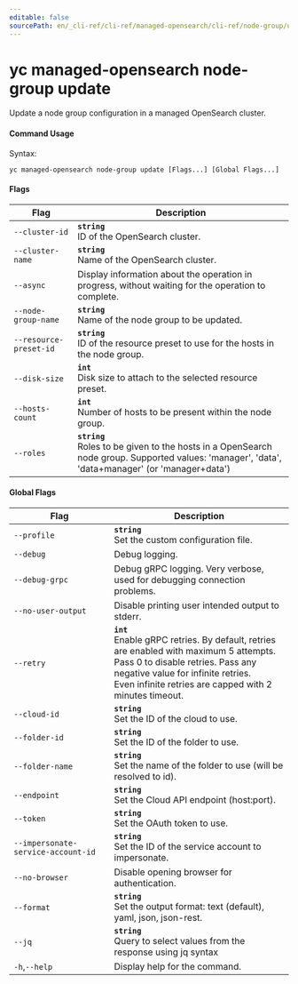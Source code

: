 ```yaml
---
editable: false
sourcePath: en/_cli-ref/cli-ref/managed-opensearch/cli-ref/node-group/update.md
---
```


# yc managed-opensearch node-group update

Update a node group configuration in a managed OpenSearch cluster.

#### Command Usage

Syntax: 

`yc managed-opensearch node-group update [Flags...] [Global Flags...]`

#### Flags

| Flag | Description |
|----|----|
|`--cluster-id`|<b>`string`</b><br/>ID of the OpenSearch cluster.|
|`--cluster-name`|<b>`string`</b><br/>Name of the OpenSearch cluster.|
|`--async`|Display information about the operation in progress, without waiting for the operation to complete.|
|`--node-group-name`|<b>`string`</b><br/>Name of the node group to be updated.|
|`--resource-preset-id`|<b>`string`</b><br/>ID of the resource preset to use for the hosts in the node group.|
|`--disk-size`|<b>`int`</b><br/>Disk size to attach to the selected resource preset.|
|`--hosts-count`|<b>`int`</b><br/>Number of hosts to be present within the node group.|
|`--roles`|<b>`string`</b><br/>Roles to be given to the hosts in a OpenSearch node group. Supported values: 'manager', 'data', 'data+manager' (or 'manager+data')|

#### Global Flags

| Flag | Description |
|----|----|
|`--profile`|<b>`string`</b><br/>Set the custom configuration file.|
|`--debug`|Debug logging.|
|`--debug-grpc`|Debug gRPC logging. Very verbose, used for debugging connection problems.|
|`--no-user-output`|Disable printing user intended output to stderr.|
|`--retry`|<b>`int`</b><br/>Enable gRPC retries. By default, retries are enabled with maximum 5 attempts.<br/>Pass 0 to disable retries. Pass any negative value for infinite retries.<br/>Even infinite retries are capped with 2 minutes timeout.|
|`--cloud-id`|<b>`string`</b><br/>Set the ID of the cloud to use.|
|`--folder-id`|<b>`string`</b><br/>Set the ID of the folder to use.|
|`--folder-name`|<b>`string`</b><br/>Set the name of the folder to use (will be resolved to id).|
|`--endpoint`|<b>`string`</b><br/>Set the Cloud API endpoint (host:port).|
|`--token`|<b>`string`</b><br/>Set the OAuth token to use.|
|`--impersonate-service-account-id`|<b>`string`</b><br/>Set the ID of the service account to impersonate.|
|`--no-browser`|Disable opening browser for authentication.|
|`--format`|<b>`string`</b><br/>Set the output format: text (default), yaml, json, json-rest.|
|`--jq`|<b>`string`</b><br/>Query to select values from the response using jq syntax|
|`-h`,`--help`|Display help for the command.|

